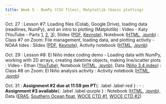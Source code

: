 ```yaml
---
title: Week 5 - NumPy (CSV files), Matplotlib (basic plotting)
---
```


Oct. 27
: Lesson #7: Loading files (Colab, Google Drive), loading data (readlines, NumPy), and an intro to plotting (Matplotlib)
  : Video - Katy (YouTube - Parts [1](#), [2](#), [3](#)), Slides ([PDF](/OCEAN_215/materials/lessons/lesson_7.pdf), [Keynote](/OCEAN_215/materials/lessons/lesson_7.key)), Notebook ([HTML](https://nbviewer.org/github/ethan-campbell/OCEAN_215/blob/main/materials/lessons/lesson_7_notebook.ipynb), [.ipynb](/OCEAN_215/materials/lessons/lesson_7_notebook.ipynb))
: Class #7 on Zoom: File management, loading data, and plotting activity - NOAA tides
  : Slides ([PDF](/OCEAN_215/materials/class/class_7.pdf), [Keynote](/OCEAN_215/materials/class/class_7.key)), Activity notebook ([HTML](https://nbviewer.org/github/ethan-campbell/OCEAN_215/blob/main/materials/class/class_7_notebook.ipynb), [.ipynb](/OCEAN_215/materials/class/class_7_notebook.ipynb))

Oct. 29
: Lesson #8: El Niño index coding demo - Loading data with NumPy, working with 2D arrays, creating datetime objects, making line/scatter plots
  : Video - Ethan ([YouTube](#)), Notebook ([HTML](https://nbviewer.org/github/ethan-campbell/OCEAN_215/blob/main/materials/lessons/lesson_8_notebook.ipynb), [.ipynb](/OCEAN_215/materials/lessons/lesson_8_notebook.ipynb)), Data ([Niño 3.4 index](/OCEAN_215/materials/data/nino34.long.data.txt))
: Class #8 on Zoom: El Niño analysis activity
  : Activity notebook ([HTML](https://nbviewer.org/github/ethan-campbell/OCEAN_215/blob/main/materials/class/class_8_notebook.ipynb), [.ipynb](/OCEAN_215/materials/class/class_8_notebook.ipynb))

Oct. 31
: **Assignment #2 due at 11:59 pm PT**{: .label .label-red }
  : -
: **Assignment #3 available**{: .label .label-purple }
  : Notebook ([HTML](https://nbviewer.org/github/ethan-campbell/OCEAN_215/blob/main/materials/assignments/assignment_3.ipynb), [.ipynb](/OCEAN_215/materials/assignments/assignment_3.ipynb)), Data ([ERA5](/OCEAN_215/materials/data/era5_puget_sound_weather.nc), [Southern Ocean float](/OCEAN_215/materials/data/Southern_Ocean_float_9094_time_series.csv), [WOCE CTD #1](/OCEAN_215/materials/data/WOCE_I06S_CTD_20080305.csv), [WOCE CTD #2](/OCEAN_215/materials/data/WOCE_I06S_CTD_20190416.csv))